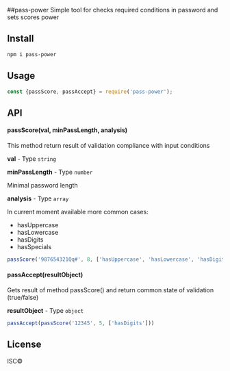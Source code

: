 ##pass-power
Simple tool for checks required conditions in password and sets scores power


## Install

```sh
npm i pass-power
```


## Usage

```js
const {passScore, passAccept} = require('pass-power');
```


## API


#### passScore(val, minPassLength, analysis)

This method return result of validation compliance with input conditions

**val** - Type `string`

**minPassLength** - Type `number`

Minimal password length

**analysis** - Type `array`

In current moment available more common cases:
* hasUppercase
* hasLowercase
* hasDigits
* hasSpecials

```js
passScore('987654321Qq#', 8, ['hasUppercase', 'hasLowercase', 'hasDigits', 'hasSpecials'])
```


#### passAccept(resultObject)

Gets result of method passScore() and return common state of validation (true/false)

**resultObject** - Type `object`

```js
passAccept(passScore('12345', 5, ['hasDigits']))
```


## License

ISC©
